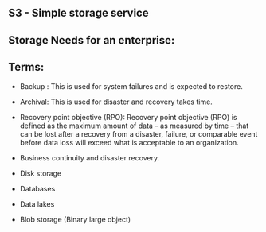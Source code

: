 
S3 - Simple storage service
---------------------------

Storage Needs for an enterprise:
--------------------------------

Terms:
------
 * Backup : This is used for system failures and is expected to restore.
 * Archival: This is used for disaster and recovery takes time.
 * Recovery point objective (RPO): Recovery point objective (RPO) is defined as the maximum amount of data – as measured by time – that can be lost after a recovery from a disaster, failure, or comparable event before data loss will exceed what is acceptable to an organization.

 * Business continuity and disaster recovery.
 * Disk storage
 * Databases
 * Data lakes
 * Blob storage (Binary large object)
